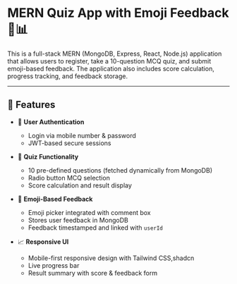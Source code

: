 # MERN Quiz App with Emoji Feedback 🎯📊

This is a full-stack MERN (MongoDB, Express, React, Node.js) application that allows users to register, take a 10-question MCQ quiz, and submit emoji-based feedback. The application also includes score calculation, progress tracking, and feedback storage.

---

## 📌 Features

- 🔐 **User Authentication**
  - Login via mobile number & password
  - JWT-based secure sessions

- 🧠 **Quiz Functionality**
  - 10 pre-defined questions (fetched dynamically from MongoDB)
  - Radio button MCQ selection
  - Score calculation and result display

- 💬 **Emoji-Based Feedback**
  - Emoji picker integrated with comment box
  - Stores user feedback in MongoDB
  - Feedback timestamped and linked with `userId`

- 📈 **Responsive UI**
  - Mobile-first responsive design with Tailwind CSS,shadcn
  - Live progress bar 
  - Result summary with score & feedback form
 
    
